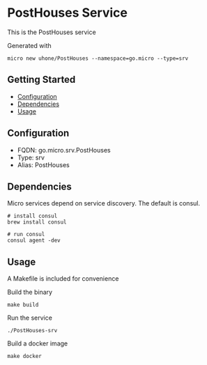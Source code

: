 # PostHouses Service

This is the PostHouses service

Generated with

```
micro new uhone/PostHouses --namespace=go.micro --type=srv
```

## Getting Started

- [Configuration](#configuration)
- [Dependencies](#dependencies)
- [Usage](#usage)

## Configuration

- FQDN: go.micro.srv.PostHouses
- Type: srv
- Alias: PostHouses

## Dependencies

Micro services depend on service discovery. The default is consul.

```
# install consul
brew install consul

# run consul
consul agent -dev
```

## Usage

A Makefile is included for convenience

Build the binary

```
make build
```

Run the service
```
./PostHouses-srv
```

Build a docker image
```
make docker
```